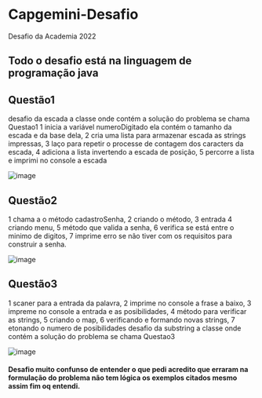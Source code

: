 # Capgemini-Desafio
Desafio da Academia 2022



## Todo o desafio está na linguagem de programação java

## Questão1 
 desafio da escada a classe onde contém a solução do problema se chama Questao1
 1 inicia a variável numeroDigitado ela contém o tamanho da escada e da base dela, 
2 cria uma lista para armazenar escada as strings impressas,
3 laço para repetir o processe de contagem dos caracters da escada,
4 adiciona a lista invertendo a escada de posição,
5 percorre a lista e imprimi no console a escada
 
 ![image](https://user-images.githubusercontent.com/90639040/154877183-978abf75-74b4-47a0-b085-4112ec8d9060.png)

 ## Questão2
 1 chama  a o método cadastroSenha,
2 criando o método,
3 entrada
4 criando menu,
5 método que valida a senha,
6 verifica se está entre o minimo de digitos,
7 imprime erro se não tiver com os requisitos para construir a senha.
 
 ![image](https://user-images.githubusercontent.com/90639040/154877141-fde56d7d-22ff-46bb-8793-705f77fff0d8.png)



 
 ## Questão3
 1 scaner para a entrada da palavra,
2 imprime no console a frase a baixo,
3 impreme no console a entrada e as posibilidades,
4 método para verificar as strings,
5 criando o map,
6 verificando e formando novas strings,
7 etonando o numero de posibilidades
  desafio da substring  a classe onde contém a solução do problema se chama Questao3
  
 ![image](https://user-images.githubusercontent.com/90639040/154877080-10e8e681-be07-4a61-9f7a-83b8517cdc98.png)


 #### Desafio muito confunso de entender o que pedi acredito que erraram na formulação do problema não tem lógica os exemplos citados mesmo assim fim oq entendi.
    
